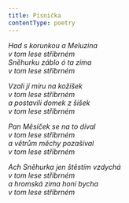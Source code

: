 ```yaml
---
title: Písnička
contentType: poetry
---
```


<section>

_Had s korunkou a Meluzina  
v tom lese stříbrném  
Sněhurku záblo ó ta zima  
v tom lese stříbrném_

</section>

<section>

_Vzali jí míru na kožíšek  
v tom lese stříbrném  
a postavili domek z šišek  
v tom lese stříbrném_

</section>

<section>

_Pan Měsíček se na to díval  
v tom lese stříbrném  
a větrům měchy pozašíval  
v tom lese stříbrném_

</section>

<section>

_Ach Sněhurka jen štěstím vzdychá  
v tom lese stříbrném  
a hromská zima honí bycha  
v tom lese stříbrném_

</section>
